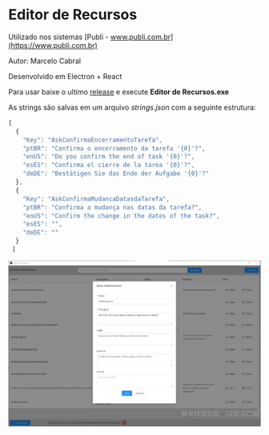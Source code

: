 # Editor de Recursos 

Utilizado nos sistemas [Publi - www.publi.com.br](https://www.publi.com.br)

Autor: Marcelo Cabral

Desenvolvido em Electron + React

Para usar baixe o ultimo [release](https://github.com/kabrau/EditorRecursos/releases) e execute **Editor de Recursos.exe**

As strings são salvas em um arquivo *strings.json* com a seguinte estrutura:

```javascript
[ 
  { 
    "Key": "AskConfirmaEncerramentoTarefa", 
    "ptBR": "Confirma o encerramento da tarefa '{0}'?", 
    "enUS": "Do you confirm the end of task '{0}'?", 
    "esES": "Confirma el cierre de la tarea '{0}'?", 
    "deDE": "Bestätigen Sie das Ende der Aufgabe '{0}'?" 
  }, 
  { 
    "Key": "AskConfirmaMudancaDatasdaTarefa", 
    "ptBR": "Confirma a mudança nas datas da tarefa?", 
    "enUS": "Confirm the change in the dates of the task?", 
    "esES": "", 
    "deDE": "" 
  } 
 ] 
 ```

![Home!](/screenshot-1.jpg "Home")




